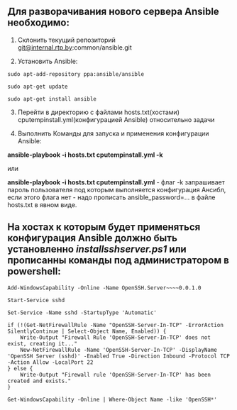 ## Для разворачивания нового сервера Ansible необходимо:

1.  Склонить текущий репозиторий git@internal.rtp.by:common/ansible.git

2.  Установить Ansible:

```
sudo apt-add-repository ppa:ansible/ansible

sudo apt-get update

sudo apt-get install ansible 
```

3.  Перейти в директорию с файлами hosts.txt(хостами) cputempinstall.yml(конфигурацией Ansible) относительно задачи

4.  Выполнить Команды для запуска и применения конфигурации Ansible:

**ansible-playbook -i hosts.txt cputempinstall.yml -k**

или

**ansible-playbook -i hosts.txt cputempinstall.yml** - флаг -k запрашивает пароль пользователя под которым выполняется конфигурация Ансибл, если этого флага нет - надо прописать ansible_password=... в файле hosts.txt в явном виде.



## На хостах к которым будет применяться конфигурация Ansible должно быть установленно **_installsshserver.ps1_** или прописанны команды под администратором в powershell:

```
Add-WindowsCapability -Online -Name OpenSSH.Server~~~~0.0.1.0

Start-Service sshd

Set-Service -Name sshd -StartupType 'Automatic'

if (!(Get-NetFirewallRule -Name "OpenSSH-Server-In-TCP" -ErrorAction SilentlyContinue | Select-Object Name, Enabled)) {
    Write-Output "Firewall Rule 'OpenSSH-Server-In-TCP' does not exist, creating it..."
    New-NetFirewallRule -Name 'OpenSSH-Server-In-TCP' -DisplayName 'OpenSSH Server (sshd)' -Enabled True -Direction Inbound -Protocol TCP -Action Allow -LocalPort 22
} else {
    Write-Output "Firewall rule 'OpenSSH-Server-In-TCP' has been created and exists."
}

Get-WindowsCapability -Online | Where-Object Name -like 'OpenSSH*'
```
